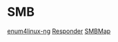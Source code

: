 




# SMB
[enum4linux-ng](https://github.com/cddmp/enum4linux-ng/blob/5729ab8bfd8e342bf6f0ce61a04e9949c1c7452c/enum4linux-ng.py)
[Responder](https://github.com/SpiderLabs/Responder)
[SMBMap](https://github.com/ShawnDEvans/smbmap)
